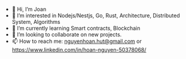 - 👋 Hi, I’m Joan
- 👀 I’m interested in Nodejs/Nestjs, Go, Rust, Architecture, Distributed System, Algorithms
- 🌱 I’m currently learning Smart contracts, Blockchain
- 💞️ I’m looking to collaborate on new projects.
- 📫 How to reach me: nguyenhoan.hut@gmail.com or https://www.linkedin.com/in/hoan-nguyen-50378068/

<!---
nestjsengineer/nestjsengineer is a ✨ special ✨ repository because its `README.md` (this file) appears on your GitHub profile.
You can click the Preview link to take a look at your changes.
--->
